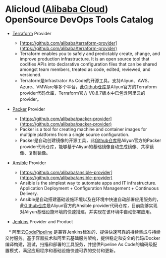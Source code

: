 # Alicloud ([Alibaba Cloud](http://www.aliyun.com)) OpenSource DevOps Tools Catalog

* [Terraform](https://www.terraform.io/) Provider
	* [https://github.com/alibaba/terraform-provider](https://github.com/alibaba/terraform-provider)
	* Terraform enables you to safely and predictably create, change, and improve production infrastructure. It is an open source tool that codifies APIs into declarative configuration files that can be shared amongst team members, treated as code, edited, reviewed, and versioned.
	* Terraform是Infrastrator As Code的开源工具，支持Aliyun、AWS、Azure、VMWare等多个平台，此[Github仓库](https://github.com/alibaba/terraform-provider)是Aliyun官方的Terraform provider代码仓库，Terraform官方 V0.8.7版本中已包含阿里云的provider。

* [Packer](https://www.packer.io/) Provider
	* [https://github.com/alibaba/packer-provider](https://github.com/alibaba/packer-provider)
	* Packer is a tool for creating machine and container images for multiple platforms from a single source configuration.
	* Packer是自动创建镜像的开源工具，此[Github仓库](https://github.com/alibaba/packer-provider)是Aliyun官方的Packer provider代码仓库，能够基于Aliyun的基础镜像自动生成镜像、共享镜像、复制镜像。

* [Ansible](https://www.ansible.com/) Provider
    * [https://github.com/alibaba/ansible-provider](https://github.com/alibaba/ansible-provider)
    * Ansible is the simplest way to automate apps and IT infrastructure. Application Deployment + Configuration Management + Continuous Delivery.
    * Ansible是自动搭建基础设施环境以及在环境中快速自动部署应用服务的，此[Github仓库](https://github.com/alibaba/ansible-provider)是Aliyun官方的Ansible provider代码仓库，目前能够实现对Aliyun基础设施环境的快速搭建，并实现在该环境中自动部署应用。

* [Jenkins](https://jenkins.io/) Provider and Product 

    * 阿里云[CodePipeline](https://cn.aliyun.com/product/codepipeline) 是兼容Jenkins标准的、提供快速可靠的持续集成与持续交付服务。基于容器技术和阿里云基础服务架构，提供稳定和安全的代码/Docker编译构建，测试，扫描和部署的工具服务，并提供Pipeline As Code的编码级配置模式，满足应用程序和基础设施快速可靠的交付和更新。
